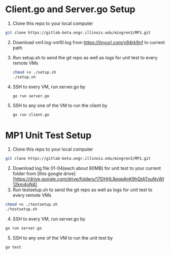 # Client.go and Server.go Setup

1. Clone this repo to your local computer

```bash
git clone https://gitlab-beta.engr.illinois.edu/mingren3/MP1.git
```

2. Download vm1.log-vm10.log from <https://tinyurl.com/y94rk9nf> to current path

3. Run setup.sh to send the git repo as well as logs for unit test to every remote VMs

   ```bash
   chmod +x ./setup.sh
   ./setup.sh
   ```

4. SSH to every VM, run server.go by

   ```bash
   go run server.go
   ```

5. SSH to any one of the VM to run the client by

   ```bash
   go run client.go
   ```




# MP1 Unit Test Setup

1. Clone this repo to your local computer

```bash
git clone https://gitlab-beta.engr.illinois.edu/mingren3/MP1.git
```

2. Download log file 01-04(each about 60MB) for unit test to your current folder from [this google drive][https://drive.google.com/drive/folders/17DHHL8eqpAnK9hQtATouNvWl12km4oN4]
3. Run testsetup.sh to send the git repo as well as logs for unit test to every remote VMs

```bash
chmod +x ./testsetup.sh
./testsetup.sh
```

4. SSH to every VM, run server.go by

```bash
go run server.go
```

5. SSH to any one of the VM to run the unit test by

```bash
go test
```



